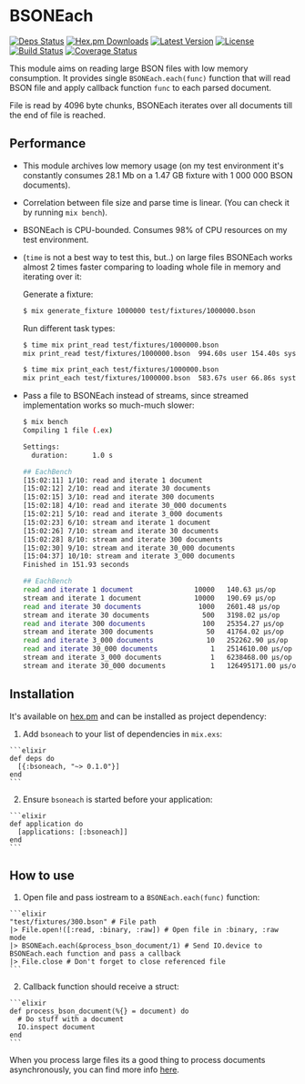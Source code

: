 # BSONEach

[![Deps Status](https://beta.hexfaktor.org/badge/all/github/Nebo15/bsoneach.svg)](https://beta.hexfaktor.org/github/Nebo15/bsoneach) [![Hex.pm Downloads](https://img.shields.io/hexpm/dw/bsoneach.svg?maxAge=3600)](https://hex.pm/packages/bsoneach) [![Latest Version](https://img.shields.io/hexpm/v/bsoneach.svg?maxAge=3600)](https://hex.pm/packages/bsoneach) [![License](https://img.shields.io/hexpm/l/bsoneach.svg?maxAge=3600)](https://hex.pm/packages/bsoneach) [![Build Status](https://travis-ci.org/Nebo15/bsoneach.svg?branch=master)](https://travis-ci.org/Nebo15/bsoneach) [![Coverage Status](https://coveralls.io/repos/github/Nebo15/bsoneach/badge.svg?branch=master)](https://coveralls.io/github/Nebo15/bsoneach?branch=master)

This module aims on reading large BSON files with low memory consumption. It provides single ```BSONEach.each(func)``` function that will read BSON file and apply callback function ```func``` to each parsed document.

File is read by 4096 byte chunks, BSONEach iterates over all documents till the end of file is reached.

## Performance

  * This module archives low memory usage (on my test environment it's constantly consumes 28.1 Mb on a 1.47 GB fixture with 1 000 000 BSON documents).
  * Correlation between file size and parse time is linear. (You can check it by running ```mix bench```).
  * BSONEach is CPU-bounded. Consumes 98% of CPU resources on my test environment.
  * (```time``` is not a best way to test this, but..) on large files BSONEach works almost 2 times faster comparing to loading whole file in memory and iterating over it:

    Generate a fixture:

    ```bash
    $ mix generate_fixture 1000000 test/fixtures/1000000.bson
    ```

    Run different task types:

    ```bash
    $ time mix print_read test/fixtures/1000000.bson
    mix print_read test/fixtures/1000000.bson  994.60s user 154.40s system 87% cpu 21:51.88 total
    ```

    ```bash
    $ time mix print_each test/fixtures/1000000.bson
    mix print_each test/fixtures/1000000.bson  583.67s user 66.86s system 75% cpu 14:27.26 total
    ```

  * Pass a file to BSONEach instead of streams, since streamed implementation works so much-much slower:

    ```bash
    $ mix bench
    Compiling 1 file (.ex)

    Settings:
      duration:      1.0 s

    ## EachBench
    [15:02:11] 1/10: read and iterate 1 document
    [15:02:12] 2/10: read and iterate 30 documents
    [15:02:15] 3/10: read and iterate 300 documents
    [15:02:18] 4/10: read and iterate 30_000 documents
    [15:02:21] 5/10: read and iterate 3_000 documents
    [15:02:23] 6/10: stream and iterate 1 document
    [15:02:26] 7/10: stream and iterate 30 documents
    [15:02:28] 8/10: stream and iterate 300 documents
    [15:02:30] 9/10: stream and iterate 30_000 documents
    [15:04:37] 10/10: stream and iterate 3_000 documents
    Finished in 151.93 seconds

    ## EachBench
    read and iterate 1 document               10000   140.63 µs/op
    stream and iterate 1 document             10000   190.69 µs/op
    read and iterate 30 documents              1000   2601.48 µs/op
    stream and iterate 30 documents             500   3198.02 µs/op
    read and iterate 300 documents              100   25354.27 µs/op
    stream and iterate 300 documents             50   41764.02 µs/op
    read and iterate 3_000 documents             10   252262.90 µs/op
    read and iterate 30_000 documents             1   2514610.00 µs/op
    stream and iterate 3_000 documents            1   6238468.00 µs/op
    stream and iterate 30_000 documents           1   126495171.00 µs/op
    ```

## Installation

It's available on [hex.pm](https://hex.pm/packages/bsoneach) and can be installed as project dependency:

  1. Add `bsoneach` to your list of dependencies in `mix.exs`:

    ```elixir
    def deps do
      [{:bsoneach, "~> 0.1.0"}]
    end
    ```

  2. Ensure `bsoneach` is started before your application:

    ```elixir
    def application do
      [applications: [:bsoneach]]
    end
    ```

## How to use

  1. Open file and pass iostream to a ```BSONEach.each(func)``` function:

    ```elixir
    "test/fixtures/300.bson" # File path
    |> File.open!([:read, :binary, :raw]) # Open file in :binary, :raw mode
    |> BSONEach.each(&process_bson_document/1) # Send IO.device to BSONEach.each function and pass a callback
    |> File.close # Don't forget to close referenced file
    ```

  2. Callback function should receive a struct:

    ```elixir
    def process_bson_document(%{} = document) do
      # Do stuff with a document
      IO.inspect document
    end
    ```

When you process large files its a good thing to process documents asynchronously, you can find more info [here](http://elixir-lang.org/docs/stable/elixir/Task.html).
